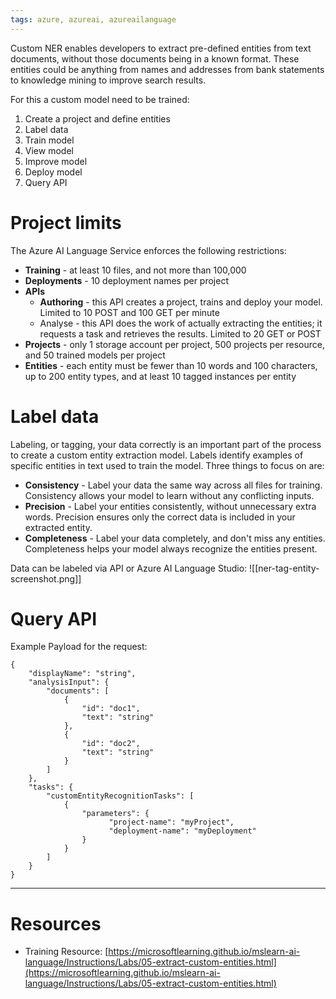 ```yaml
---
tags: azure, azureai, azureailanguage
---
```


Custom NER enables developers to extract pre-defined entities from text documents, without those documents being in a known format. These entities could be anything from names and addresses from bank statements to knowledge mining to improve search results.

For this a custom model need to be trained:

1. Create a project and define entities
2. Label data
3. Train model
4. View model
5. Improve model
6. Deploy model
7. Query API

# Project limits

The Azure AI Language Service enforces the following restrictions:

-   **Training** - at least 10 files, and not more than 100,000
-   **Deployments** - 10 deployment names per project
-   **APIs**
    -   **Authoring** - this API creates a project, trains and deploy your model. Limited to 10 POST and 100 GET per minute
    -   Analyse - this API does the work of actually extracting the entities; it requests a task and retrieves the results. Limited to 20 GET or POST
-   **Projects** - only 1 storage account per project, 500 projects per resource, and 50 trained models per project
-   **Entities** - each entity must be fewer than 10 words and 100 characters, up to 200 entity types, and at least 10 tagged instances per entity

# Label data

Labeling, or tagging, your data correctly is an important part of the process to create a custom entity extraction model. Labels identify examples of specific entities in text used to train the model. Three things to focus on are:

-   **Consistency** - Label your data the same way across all files for training. Consistency allows your model to learn without any conflicting inputs.
-   **Precision** - Label your entities consistently, without unnecessary extra words. Precision ensures only the correct data is included in your extracted entity.
-   **Completeness** - Label your data completely, and don't miss any entities. Completeness helps your model always recognize the entities present.

Data can be labeled via API or Azure AI Language Studio: ![[ner-tag-entity-screenshot.png]]

# Query API

Example Payload for the request:

```
{
    "displayName": "string",
    "analysisInput": {
        "documents": [
            {
                "id": "doc1",
                "text": "string"
            },
            {
                "id": "doc2",
                "text": "string"
            }
        ]
    },
    "tasks": {
        "customEntityRecognitionTasks": [
            {
                "parameters": {
                      "project-name": "myProject",
                      "deployment-name": "myDeployment"
                }
            }
        ]
    }
}
```

---

# Resources

-   Training Resource: [https://microsoftlearning.github.io/mslearn-ai-language/Instructions/Labs/05-extract-custom-entities.html](https://microsoftlearning.github.io/mslearn-ai-language/Instructions/Labs/05-extract-custom-entities.html)
